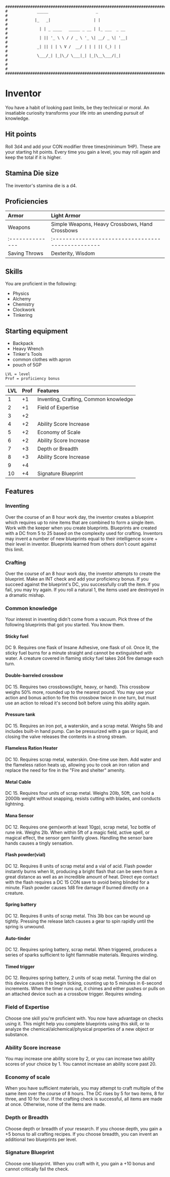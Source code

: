 ```
################################################################################
#             _____                     _                                      #
#            |_   _|                   | |                                     #
#              | | _ ____   _____ _ __ | |_ ___  _ __                          #
#              | || '_ \ \ / / _ \ '_ \| __/ _ \| '__|                         #
#             _| || | | \ V /  __/ | | | || (_) | |                            #
#             \___/_| |_|\_/ \___|_| |_|\__\___/|_|                            #
#                                                                              #
################################################################################
```

# Inventor
You have a habit of looking past limits, be they technical or moral. An insatiable curiosity transforms your life into an unending pursuit of knowledge.

## Hit points
Roll 3d4 and add your CON modifier three times(minimum 1HP). These are your starting hit points. Every time you gain a level, you may roll again and keep the total if it is higher.

## Stamina Die size
The inventor's stamina die is a d4.

## Proficiencies
| Armor         | Light Armor                                     |
|:--------------|:------------------------------------------------|
| Weapons       | Simple Weapons, Heavy Crossbows, Hand Crossbows |
|:--------------|:------------------------------------------------|
| Saving Throws | Dexterity, Wisdom                               |


## Skills
You are proficient in the following:
- Physics
- Alchemy
- Chemistry
- Clockwork
- Tinkering

## Starting equipment
- Backpack
- Heavy Wrench
- Tinker's Tools
- common clothes with apron
- pouch of 5GP


```
LVL = level
Prof = proficiency bonus
```
| LVL |Prof |  Features                             |
|:----|:----|:--------------------------------------|
|   1 | +1  | Inventing, Crafting, Common knowledge |
|   2 | +1  | Field of Expertise                    |
|   3 | +2  |                                       |
|   4 | +2  | Ability Score Increase                |
|   5 | +2  | Economy of Scale                      |
|   6 | +2  | Ability Score Increase                |
|   7 | +3  | Depth or Breadth                      |
|   8 | +3  | Ability Score Increase                |
|   9 | +4  |                                       |
|  10 | +4  | Signature Blueprint                   |

## Features

### Inventing
Over the course of an 8 hour work day, the inventor creates a blueprint which requires up to nine items that are combined to form a single item. Work with the keeper when you create blueprints. Blueprints are created with a DC from 5 to 25 based on the complexity used for crafting. Inventors may invent a number of new blueprints equal to their intelligence score + their level in inventor. Blueprints learned from others don't count against this limit.

### Crafting
Over the course of an 8 hour work day, the inventor attempts to create the blueprint. Make an INT check and add your proficiency bonus. If you succeed against the blueprint's DC, you successfully craft the item. If you fail, you may try again. If you roll a natural 1, the items used are destroyed in a dramatic mishap.

### Common knowledge
Your interest in inventing didn't come from a vacuum. Pick three of the following blueprints that got you started. You know them.

#### Sticky fuel
DC 9. Requires one flask of Insane Adhesive, one flask of oil. Once lit, the sticky fuel burns for a minute straight and cannot be extinguished with water. A creature covered in flaming sticky fuel takes 2d4 fire damage each turn.

#### Double-barreled crossbow
DC 15. Requires two crossbows(light, heavy, or hand). This crossbow weighs 50% more, rounded up to the nearest pound. You may use your action and bonus action to fire this crossbow twice in one turn, but must use an action to reload it's second bolt before using this ability again.

#### Pressure tank
DC 15. Requires an iron pot, a waterskin, and a scrap metal. Weighs 5lb and includes built-in hand pump. Can be pressurized with a gas or liquid, and closing the valve releases the contents in a strong stream.

#### Flameless Ration Heater
DC 10. Requires scrap metal, waterskin. One-time use item. Add water and the flameless ration heats up, allowing you to cook an iron ration and replace the need for fire in the "Fire and shelter" amenity.

#### Metal Cable
DC 15. Requires four units of scrap metal. Weighs 20lb, 50ft, can hold a 2000lb weight without snapping, resists cutting with blades, and conducts lightning.

#### Mana Sensor
DC 12. Requires one gem(worth at least 10gp), scrap metal, 1oz bottle of rune ink. Weighs 2lb. When within 5ft of a magic field, active spell, or magical effect, the sensor gem faintly glows. Handling the sensor bare hands causes a tingly sensation.

#### Flash powder(vial)
DC 12. Requires 8 units of scrap metal and a vial of acid. Flash powder instantly burns when lit, producing a bright flash that can be seen from a great distance as well as an incredible amount of heat. Direct eye contact with the flash requires a DC 15 CON save to avoid being blinded for a minute. Flash powder causes 1d8 fire damage if burned directly on a creature.

#### Spring battery
DC 12. Requires 8 units of scrap metal. This 3lb box can be wound up tightly. Pressing the release latch causes a gear to spin rapidly until the spring is unwound.

#### Auto-tinder
DC 12. Requires spring battery, scrap metal. When triggered, produces a series of sparks sufficient to light flammable materials. Requires winding.

#### Timed trigger
DC 12. Requires spring battery, 2 units of scap metal. Turning the dial on this device causes it to begin ticking, counting up to 5 minutes in 6-second increments. When the timer runs out, it chimes and either pushes or pulls on an attached device such as a crossbow trigger. Requires winding.

### Field of Expertise
Choose one skill you're proficient with. You now have advantage on checks using it. This might help you complete  blueprints using this skill, or to analyze the chemical/alchemical/physical properties of a new object or substance.

### Ability Score increase
You may increase one ability score by 2, or you can increase two ability scores of your choice by 1. You cannot increase an ability score past 20.

### Economy of scale
When you have sufficient materials, you may attempt to craft multiple of the same item over the course of 8 hours. The DC rises by 5 for two items, 8 for three, and 10 for four. If the crafting check is successful, all items are made at once. Otherwise, none of the items are made.

### Depth or Breadth
Choose depth or breadth of your research. If you choose depth, you gain a +5 bonus to all crafting recipes. If you choose breadth, you can invent an additional two blueprints per level.

### Signature Blueprint
Choose one blueprint. When you craft with it, you gain a +10 bonus and cannot critically fail the check.